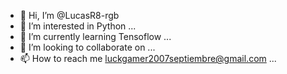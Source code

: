 - 👋 Hi, I’m @LucasR8-rgb
- 👀 I’m interested in Python ...
- 🌱 I’m currently learning Tensoflow ...
- 💞️ I’m looking to collaborate on ...
- 📫 How to reach me luckgamer2007septiembre@gmail.com ...
